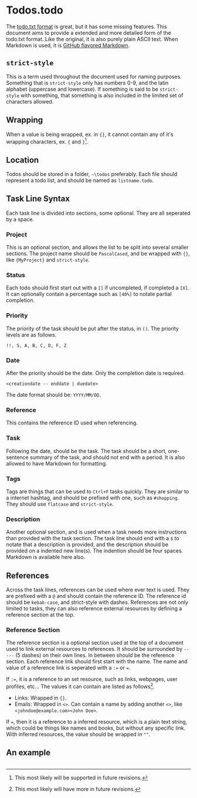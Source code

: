 # Todos.todo
The [todo.txt format](https://github.com/todotxt/todo.txt) is great, but it has some missing features. This document aims to provide a extended and more detailed form of the todo.txt format. Like the original, it is also purely plain ASCII text. When Markdown is used, it is [GitHub flavored Markdown](https://github.github.com/gfm/).




## `strict-style`
This is a term used throughout the document used for naming purposes. Something that is `strict-style` only has numbers 0-9, and the latin alphabet (uppercase and lowercase). If something is said to be `strict-style` with something, that something is also included in the limited set of characters allowed.




## Wrapping
When a value is being wrapped, ex. in `{}`, it cannot contain any of it's wrapping characters, ex. `{` and `}`[^future-add].




## Location
Todos should be stored in a folder, `~\todos` preferably. Each file should represent a todo list, and should be named as `listname.todo`.




## Task Line Syntax
Each task line is divided into sections, some optional. They are all seperated by a space.


### Project
This is an optional section, and allows the list to be split into several smaller sections. The project name should be `PascalCased`, and be wrapped with `{}`, like `{MyProject}` and `strict-style`.


### Status
Each todo should first start out with a `[]` if uncompleted, if completed a `[X]`. It can optionally contain a percentage such as `[40%]` to notate partial completion.


### Priority
The priority of the task should be put after the status, in `()`. The priority levels are as follows.
```
!!, S, A, B, C, D, F, Z
```


### Date
After the priority should be the date. Only the completion date is required.
```
<creationdate -- enddate | duedate>
```
The date format should be: `YYYY/MM/DD`.


### Reference
This contains the reference ID used when referencing.


### Task
Following the date, should be the task. The task should be a short, one-sentence summary of the task, and should not end with a period. It is also allowed to have Markdown for formatting.


### Tags
Tags are things that can be used to `Ctrl+F` tasks quickly. They are similar to a internet hashtag, and should be prefixed with one, such as `#shopping`. They should use `flatcase` and `strict-style`.


### Description
Another optional section, and is used when a task needs more instructions than provided with the task section. The task line should end with a `$` to notate that a description is provided, and the description should be provided on a indented new line(s). The indention should be four spaces. Markdown is available here also.




## References
Across the task lines, references can be used where ever text is used. They are prefixed with a `@` and should contain the reference ID. The reference id should be `kebab-case`, and strict-style with dashes. References are not only limited to tasks, they can also reference external resources by defining a reference section at the top.


### Reference Section
The reference section is a optional section used at the top of a document used to link external resources to references. It should be surrounded by `-----` (5 dashes) on their own lines. In between should be the reference section. Each reference link should first start with the name. The name and value of a reference link is seperated with a `:=` or `=`. 

If `:=`, it is a reference to an set resource, such as links, webpages, user profiles, etc... The values it can contain are listed as follows[^future-more].
- Links: Wrapped in `{}`.
- Emails: Wrapped in `<>`. Can contain a name by adding another `<>`, like `<johndoe@example.com><John Doe>`.

If `=`, then it is a reference to a inferred resource, which is a plain text string, which could be things like names and books, but without any specific link. With inferred resources, the value should be wrapped in `""`.




## An example
```

```




[^future-add]: This most likely will be supported in future revisions.
[^future-more]: This most likely will have more in future revisions.
